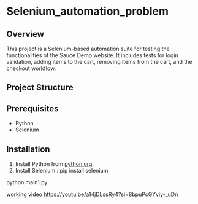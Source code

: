 # Selenium_automation_problem

## Overview
This project is a Selenium-based automation suite for testing the functionalities of the Sauce Demo website. It includes tests for login validation, adding items to the cart, removing items from the cart, and the checkout workflow.

## Project Structure

## Prerequisites
- Python
- Selenium

## Installation
1. Install Python from [python.org](https://www.python.org/).
2. Install Selenium : pip install selenium

<!-- run -->
python main1.py

working video
https://youtu.be/a14jDLssRy4?si=8bpuPcGYviy-_uDn
